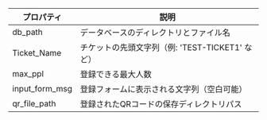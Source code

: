 | プロパティ                     | 説明                                         |
|--------------------------------|----------------------------------------------|
| db_path                        | データベースのディレクトリとファイル名       |
| Ticket_Name                    | チケットの先頭文字列（例: 'TEST-TICKET1' など） |
| max_ppl                        | 登録できる最大人数                            |
| input_form_msg                 | 登録フォームに表示される文字列（空白可能）       |
| qr_file_path                   | 登録されたQRコードの保存ディレクトリパス      |
